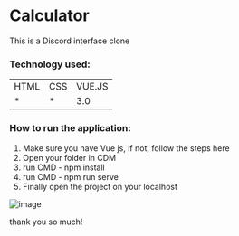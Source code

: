 <h1>Calculator</h1>

This is a Discord interface clone 

<h3>Technology used:</h3>
<table>
  <tr>
    <td>HTML</td>
    <td>CSS</td>
    <td>VUE.JS</td>
  </tr>
   <tr>
    <td>*</td>
    <td>*</td>
    <td>3.0</td>
  </tr>
  
  
</table>

<h3>How to run the application:</h3>

1) Make sure you have Vue js, if not, follow the steps here 
2) Open your folder in CDM
3) run CMD - npm install
4) run CMD - npm run serve
5) Finally open the project on your localhost


![image](https://user-images.githubusercontent.com/70349830/112691782-956cc100-8e5c-11eb-893a-e34549eeb57f.png)

thank you so much!
